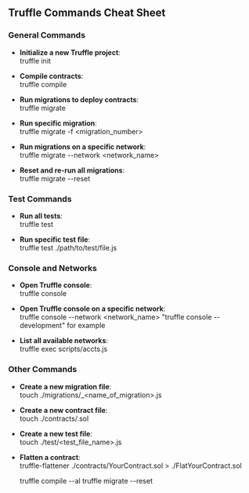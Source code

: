 ## Truffle Commands Cheat Sheet

### General Commands

- **Initialize a new Truffle project**:  
  truffle init

- **Compile contracts**:  
  truffle compile

- **Run migrations to deploy contracts**:  
  truffle migrate

- **Run specific migration**:  
  truffle migrate -f <migration_number>

- **Run migrations on a specific network**:  
  truffle migrate --network <network_name>

- **Reset and re-run all migrations**:  
  truffle migrate --reset

### Test Commands

- **Run all tests**:  
  truffle test

- **Run specific test file**:  
  truffle test ./path/to/test/file.js

### Console and Networks

- **Open Truffle console**:  
  truffle console

- **Open Truffle console on a specific network**:  
  truffle console --network <network_name>
  "truffle console --development" for example

- **List all available networks**:  
  truffle exec scripts/accts.js

### Other Commands

- **Create a new migration file**:  
  touch ./migrations/<timestamp>\_<name_of_migration>.js

- **Create a new contract file**:  
  touch ./contracts/<ContractName>.sol

- **Create a new test file**:  
  touch ./test/<test_file_name>.js

- **Flatten a contract**:  
  truffle-flattener ./contracts/YourContract.sol > ./FlatYourContract.sol

  truffle compile --al
  truffle migrate --reset
